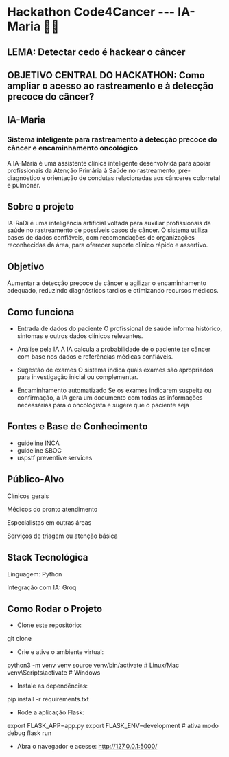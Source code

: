 # Hackathon Code4Cancer --- IA-Maria 🤖🧠

## LEMA: Detectar cedo é hackear o câncer

## OBJETIVO CENTRAL DO HACKATHON: Como ampliar o acesso ao rastreamento e à detecção precoce do câncer?

## IA-Maria

### Sistema inteligente para rastreamento à detecção precoce do câncer e encaminhamento oncológico

A IA-Maria é uma assistente clínica inteligente desenvolvida para apoiar profissionais da Atenção Primária à Saúde no rastreamento, pré-diagnóstico e orientação de condutas relacionadas aos cânceres colorretal e pulmonar.

## Sobre o projeto

IA-RaDi é uma inteligência artificial voltada para auxiliar profissionais da saúde no rastreamento de possíveis casos de câncer.
O sistema utiliza bases de dados confiáveis, com recomendações de organizações reconhecidas da área, para oferecer suporte clínico rápido e assertivo.

## Objetivo

Aumentar a detecção precoce de câncer e agilizar o encaminhamento adequado, reduzindo diagnósticos tardios e otimizando recursos médicos.

## Como funciona

- Entrada de dados do paciente
  O profissional de saúde informa histórico, sintomas e outros dados clínicos relevantes.

- Análise pela IA
  A IA calcula a probabilidade de o paciente ter câncer com base nos dados e referências médicas confiáveis.

- Sugestão de exames
  O sistema indica quais exames são apropriados para investigação inicial ou complementar.

- Encaminhamento automatizado
  Se os exames indicarem suspeita ou confirmação, a IA gera um documento com todas as informações necessárias para o oncologista e sugere que o paciente seja

## Fontes e Base de Conhecimento

- guideline INCA
- guideline SBOC
- uspstf preventive services

## Público-Alvo

Clínicos gerais

Médicos do pronto atendimento

Especialistas em outras áreas

Serviços de triagem ou atenção básica

## Stack Tecnológica

Linguagem: Python

Integração com IA: Groq

## Como Rodar o Projeto

- Clone este repositório:

git clone [<URL>](https://github.com/ludmila-sla/hackaton-dev4cancer)

- Crie e ative o ambiente virtual:

python3 -m venv venv
source venv/bin/activate # Linux/Mac
venv\Scripts\activate # Windows

- Instale as dependências:

pip install -r requirements.txt

- Rode a aplicação Flask:

export FLASK_APP=app.py
export FLASK_ENV=development # ativa modo debug
flask run

- Abra o navegador e acesse: http://127.0.0.1:5000/
